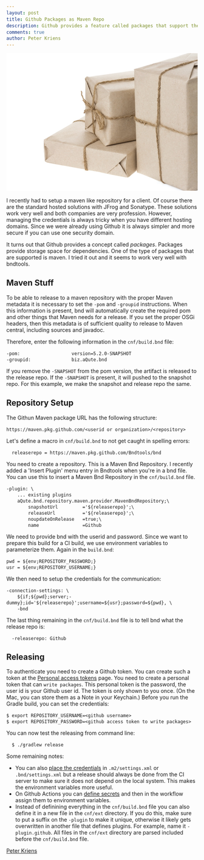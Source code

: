 ```yaml
---
layout: post
title: Github Packages as Maven Repo
description: Github provides a feature called packages that support the maven repository model. This text shows you how to release to this package.
comments: true
author: Peter Kriens
---
```


![packages](/assets/img/packages-cutoff.jpg)

I recently had to setup a maven like repository for a client. Of course there are the standard 
hosted solutions with JFrog and Sonatype. These solutions work very well and both companies are
very profession. However, managing the credentials is always tricky when you have different 
hosting domains. Since we were already using Github it is always simpler and more secure if you can use one
security domain.

It turns out that Github provides a concept called _packages_. Packages provide storage space for 
dependencies. One of the type of packages that are supported is maven. I tried it out and it
seems to work very well with bndtools.

## Maven Stuff

To be able to release to a maven repository with the proper Maven metadata it is necessary to set the `-pom` and `-groupid`
instructions. When this information is present, bnd will automatically create the required pom and other things that
Maven needs for a release. If you set the proper OSGi headers, then this metadata is of sufficient quality to
release to Maven central, including sources and javadoc.

Therefore, enter the following information in the `cnf/build.bnd` file:

```
-pom:                   version=5.2.0-SNAPSHOT
-groupid:               biz.aQute.bnd
```

If you remove the `-SNAPSHOT` from the pom version, the artifact is released to the release repo. If the
`-SNAPSHOT` is present, it will pushed to the snapshot repo. For this example, we make the snapshot and
release repo the same.

## Repository Setup

The Githun Maven package URL has the following structure:

```
https://maven.pkg.github.com/<userid or organization>/<repository>
```

Let's define a macro in `cnf/build.bnd` to not get caught in spelling errors:
```
  releaserepo = https://maven.pkg.github.com/Bndtools/bnd
```
You need to create a repository. This is a Maven Bnd Repository. I recently added a 'Insert Plugin'
menu entry in Bndtools when you're in a bnd file. You can use this to insert a Maven Bnd Repository
in the `cnf/build.bnd` file.
```
-plugin: \
    ... existing plugins
    aQute.bnd.repository.maven.provider.MavenBndRepository;\
        snapshotUrl         ='${releaserepo}';\
        releaseUrl          ='${releaserepo}';\
        noupdateOnRelease   =true;\
        name                =Github   
```

We need to provide bnd with the userid and password. Since we want to prepare this build for
a CI build, we use environment variables to parameterize them. Again in the `build.bnd`:
```
pwd = ${env;REPOSITORY_PASSWORD;}
usr = ${env;REPOSITORY_USERNAME;}
```
We then need to setup the credentials for the communication:
```
-connection-settings: \
    ${if;${pwd};server;-dummy};id='${releaserepo}';username=${usr};password=${pwd}, \
    -bnd
```

The last thing remaining in the `cnf/build.bnd` file is to tell bnd what the release repo is:
```
  -releaserepo: Github
```

## Releasing

To authenticate you need to create a Github token. You can create such a token at the 
[Personal access tokens][1] page. 
You need to create a personal token that can `write packages`. This personal token is the password, 
the user id is your Github user id. The token is only shown to you once. (On the Mac, you can store
them as a Note in your Keychain.) Before you run the Gradle build, you can set the credentials:
```
$ export REPOSITORY_USERNAME=<github username>
$ export REPOSITORY_PASSWORD=<github access token to write packages>
```
You can now test the releasing from command line:
```
  $ ./gradlew release
```
Some remaining notes:

* You can also [place the credentials][3] in `.m2/settings.xml` or `.bnd/settings.xml` but a release should
  always be done from the CI server to make sure it does not depend on the local system. This makes the 
  environment variables more useful. 
* On Github Actions you can [define secrets][2] and then in the workflow assign them to environment variables.
* Instead of definining everything in the `cnf/build.bnd` file you can also define it in a new file
  in the `cnf/ext` directory. If you do this, make sure to put a suffix on the `-plugin` to make it
  unique, otherwise it likely gets overwritten in another file that defines plugins. For example,
  name it `-plugin.github`. All files in the `cnf/ext` directory are parsed included before the
  `cnf/build.bnd` file.

[Peter Kriens][4]

[1]: https://github.com/settings/tokens/new
[2]: https://docs.github.com/en/free-pro-team@latest/actions/reference/encrypted-secrets
[3]: https://bnd.bndtools.org/instructions/connection-settings.html
[4]: https://twitter.com/pkriens
